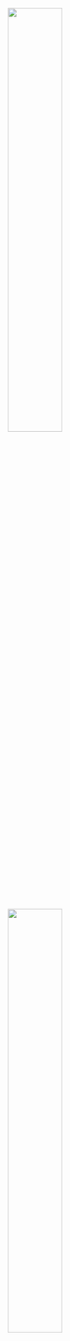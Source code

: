<!--### Hi there, I am Alan Menchaca-->

<!--<p align="center">
  <img width="820" height="320" src="https://nextshark.com/wp-content/uploads/2018/01/007.gif">
</p> -->

<p align="center">
  <img width="47%" src="http://github-readme-streak-stats.herokuapp.com?user=alanmenchaca&theme=tokyonight&hide_border=true" hspace="8"/>
  <img width="47%" src="https://github-readme-stats.vercel.app/api/top-langs/?username=alanmenchaca&theme=tokyonight&layout=compact&hide_border=True" hspace="8"/>
</p>
